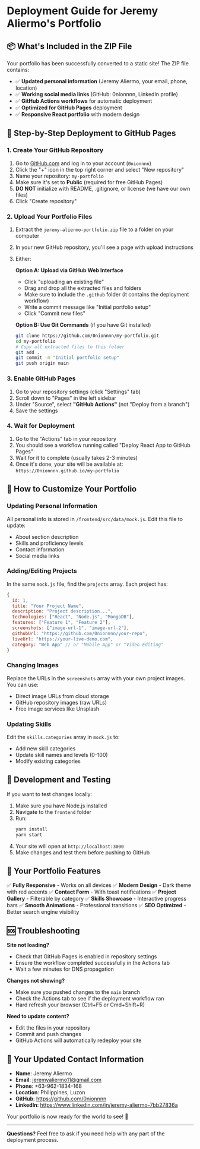 # Deployment Guide for Jeremy Aliermo's Portfolio

## 📦 What's Included in the ZIP File

Your portfolio has been successfully converted to a static site! The ZIP file contains:

- ✅ **Updated personal information** (Jeremy Aliermo, your email, phone, location)
- ✅ **Working social media links** (GitHub: 0nionnnn, LinkedIn profile)
- ✅ **GitHub Actions workflows** for automatic deployment
- ✅ **Optimized for GitHub Pages** deployment
- ✅ **Responsive React portfolio** with modern design

## 🚀 Step-by-Step Deployment to GitHub Pages

### 1. Create Your GitHub Repository

1. Go to [GitHub.com](https://github.com) and log in to your account (`0nionnnn`)
2. Click the "+" icon in the top right corner and select "New repository"
3. Name your repository: `my-portfolio`
4. Make sure it's set to **Public** (required for free GitHub Pages)
5. **DO NOT** initialize with README, .gitignore, or license (we have our own files)
6. Click "Create repository"

### 2. Upload Your Portfolio Files

1. Extract the `jeremy-aliermo-portfolio.zip` file to a folder on your computer
2. In your new GitHub repository, you'll see a page with upload instructions
3. Either:
   
   **Option A: Upload via GitHub Web Interface**
   - Click "uploading an existing file"
   - Drag and drop all the extracted files and folders
   - Make sure to include the `.github` folder (it contains the deployment workflow)
   - Write a commit message like "Initial portfolio setup"
   - Click "Commit new files"

   **Option B: Use Git Commands** (if you have Git installed)
   ```bash
   git clone https://github.com/0nionnnn/my-portfolio.git
   cd my-portfolio
   # Copy all extracted files to this folder
   git add .
   git commit -m "Initial portfolio setup"
   git push origin main
   ```

### 3. Enable GitHub Pages

1. Go to your repository settings (click "Settings" tab)
2. Scroll down to "Pages" in the left sidebar
3. Under "Source", select **"GitHub Actions"** (not "Deploy from a branch")
4. Save the settings

### 4. Wait for Deployment

1. Go to the "Actions" tab in your repository
2. You should see a workflow running called "Deploy React App to GitHub Pages"
3. Wait for it to complete (usually takes 2-3 minutes)
4. Once it's done, your site will be available at: `https://0nionnnn.github.io/my-portfolio`

## 🎨 How to Customize Your Portfolio

### Updating Personal Information
All personal info is stored in `/frontend/src/data/mock.js`. Edit this file to update:
- About section description
- Skills and proficiency levels
- Contact information
- Social media links

### Adding/Editing Projects
In the same `mock.js` file, find the `projects` array. Each project has:
```javascript
{
  id: 1,
  title: "Your Project Name",
  description: "Project description...",
  technologies: ["React", "Node.js", "MongoDB"],
  features: ["Feature 1", "Feature 2"],
  screenshots: ["image-url-1", "image-url-2"],
  githubUrl: "https://github.com/0nionnnn/your-repo",
  liveUrl: "https://your-live-demo.com",
  category: "Web App" // or "Mobile App" or "Video Editing"
}
```

### Changing Images
Replace the URLs in the `screenshots` array with your own project images. You can use:
- Direct image URLs from cloud storage
- GitHub repository images (raw URLs)
- Free image services like Unsplash

### Updating Skills
Edit the `skills.categories` array in `mock.js` to:
- Add new skill categories
- Update skill names and levels (0-100)
- Modify existing categories

## 🔧 Development and Testing

If you want to test changes locally:

1. Make sure you have Node.js installed
2. Navigate to the `frontend` folder
3. Run:
   ```bash
   yarn install
   yarn start
   ```
4. Your site will open at `http://localhost:3000`
5. Make changes and test them before pushing to GitHub

## 📱 Your Portfolio Features

✅ **Fully Responsive** - Works on all devices
✅ **Modern Design** - Dark theme with red accents
✅ **Contact Form** - With toast notifications
✅ **Project Gallery** - Filterable by category
✅ **Skills Showcase** - Interactive progress bars
✅ **Smooth Animations** - Professional transitions
✅ **SEO Optimized** - Better search engine visibility

## 🆘 Troubleshooting

**Site not loading?**
- Check that GitHub Pages is enabled in repository settings
- Ensure the workflow completed successfully in the Actions tab
- Wait a few minutes for DNS propagation

**Changes not showing?**
- Make sure you pushed changes to the `main` branch
- Check the Actions tab to see if the deployment workflow ran
- Hard refresh your browser (Ctrl+F5 or Cmd+Shift+R)

**Need to update content?**
- Edit the files in your repository
- Commit and push changes
- GitHub Actions will automatically redeploy your site

## 📧 Your Updated Contact Information

- **Name**: Jeremy Aliermo
- **Email**: jeremyaliermo11@gmail.com
- **Phone**: +63-962-1834-168
- **Location**: Philippines, Luzon
- **GitHub**: https://github.com/0nionnnn
- **LinkedIn**: https://www.linkedin.com/in/jeremy-aliermo-7bb27836a

Your portfolio is now ready for the world to see! 🎉

---

**Questions?** Feel free to ask if you need help with any part of the deployment process.